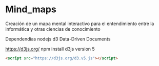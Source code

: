 # Mind_maps
Creación de un mapa mental interactivo para el entendimiento entre la informática y otras ciencias de conocimiento

Dependendias
nodejs
d3 Data-Driven Documents

https://d3js.org/
npm install d3js version 5
```html
<script src="https://d3js.org/d3.v5.js"></script>
```


